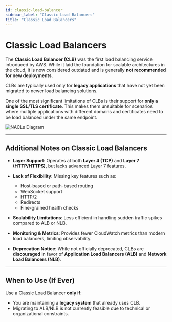 ```yaml
---
id: classic-load-balancer
sidebar_label: "Classic Load Balancers"
title: "Classic Load Balancers"
---
```


# Classic Load Balancers

The **Classic Load Balancer (CLB)** was the first load balancing service introduced by AWS. While it laid the foundation for scalable architectures in the cloud, it is now considered outdated and is generally **not recommended for new deployments**.

CLBs are typically used only for **legacy applications** that have not yet been migrated to newer load balancing solutions.

One of the most significant limitations of CLBs is their support for **only a single SSL/TLS certificate**. This makes them unsuitable for scenarios where multiple applications with different domains and certificates need to be load balanced under the same endpoint.

![NACLs Diagram](/img/cloud/aws/elb/clb.png)

---

## Additional Notes on Classic Load Balancers

- **Layer Support**: Operates at both **Layer 4 (TCP)** and **Layer 7 (HTTP/HTTPS)**, but lacks advanced Layer 7 features.
  
- **Lack of Flexibility**: Missing key features such as:
  - Host-based or path-based routing
  - WebSocket support
  - HTTP/2
  - Redirects
  - Fine-grained health checks

- **Scalability Limitations**: Less efficient in handling sudden traffic spikes compared to ALB or NLB.

- **Monitoring & Metrics**: Provides fewer CloudWatch metrics than modern load balancers, limiting observability.

- **Deprecation Notice**: While not officially deprecated, CLBs are **discouraged** in favor of **Application Load Balancers (ALB)** and **Network Load Balancers (NLB)**.

---

## When to Use (If Ever)

Use a Classic Load Balancer **only if**:
- You are maintaining a **legacy system** that already uses CLB.
- Migrating to ALB/NLB is not currently feasible due to technical or organizational constraints.